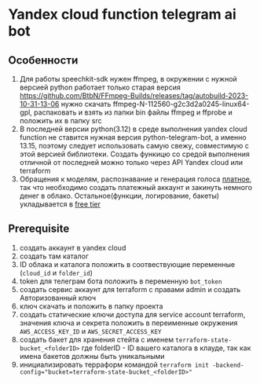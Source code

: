 # Yandex cloud function telegram ai bot

## Особенности
1. Для работы speechkit-sdk нужен ffmpeg, в окружении с нужной версией python работает только старая версия https://github.com/BtbN/FFmpeg-Builds/releases/tag/autobuild-2023-10-31-13-06
нужно скачать ffmpeg-N-112560-g2c3d2a0245-linux64-gpl, распаковать и взять из папки bin файлы ffmpeg и ffprobe и положить их в папку src
2. В последней версии python(3.12) в среде выполнения yandex cloud function не ставится нужная версия python-telegram-bot, а именно 13.15, поэтому следует использовать самую свежу, совместимую с этой версией библиотеки. Создать функицю со средой выполнения отличной от последней можно только через API Yandex cloud или terraform
3. Обращения к моделям, распознавание и генерация голоса [платное](https://yandex.cloud/ru/price-list?services=dn2o984h40l32p7t5nsv%2Cdn20fgh8pg8d27h1cp7f), так что необходимо создать платежный аккаунт и закинуть немного денег в облако. Остальное(функции, логирование, бакеты) укладывается в [free tier](https://yandex.cloud/en/docs/billing/concepts/serverless-free-tier)


## Prerequisite

1. создать аккаунт в yandex cloud
2. создать там каталог
3. ID облака и каталога положить в соотвествующие переменные (`cloud_id` и `folder_id`)
4. token для телеграм бота положить в переменную `bot_token`
5. создать сервис аккаунт для terraform с правами admin и создать Авторизованный ключ
6. ключ скачать и положить в папку проекта
7. создать статические ключи доступа для service account terraform, значения ключа и секрета положить в переименные окружения `AWS_ACCESS_KEY_ID` и `AWS_SECRET_ACCESS_KEY`
8. создать бакет для хранения стейта с именем `terraform-state-bucket_<folderID>` где folderID - ID вашего каталога в клауде, так как имена бакетов должны быть уникальными
9. инициализировать терраформ командой `terraform init -backend-config="bucket=terraform-state-bucket_<folderID>"`

